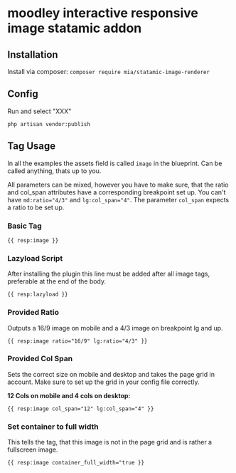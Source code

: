 # moodley interactive responsive image statamic addon

## Installation

Install via composer:
`composer require mia/statamic-image-renderer`

## Config

Run and select "XXX"
```
php artisan vendor:publish
```
## Tag Usage

In all the examples the assets field is called `image` in the blueprint. Can be called anything, thats up to you.

All parameters can be mixed, however you have to make sure, that the ratio and col_span attributes have a corresponding breakpoint set up. You can't have `md:ratio="4/3"` and `lg:col_span="4"`. The parameter `col_span` expects a ratio to be set up.

### Basic Tag

```
{{ resp:image }}
```

### Lazyload Script
After installing the plugin this line must be added after all image tags, preferable at the end of the body.

```
{{ resp:lazyload }}
```

### Provided Ratio

Outputs a 16/9 image on mobile and a 4/3 image on breakpoint lg and up.
```
{{ resp:image ratio="16/9" lg:ratio="4/3" }}
```

### Provided Col Span

Sets the correct size on mobile and desktop and takes the page grid in account. Make sure to set up the grid in your config file correctly.

**12 Cols on mobile and 4 cols on desktop:**
```
{{ resp:image col_span="12" lg:col_span="4" }}
```

### Set container to full width

This tells the tag, that this image is not in the page grid and is rather a fullscreen image.

```
{{ resp:image container_full_width="true }}
```

